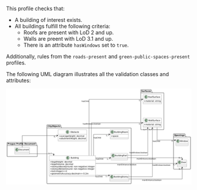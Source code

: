 This profile checks that:

* A building of interest exists.
* All buildings fulfill the following criteria:
  * Roofs are present with LoD 2 and up.
  * Walls are preent with LoD 3.1 and up.
  * There is an attribute `hasWindows` set to `true`.

Additionally, rules from the `roads-present` and `green-public-spaces-present` profiles. 

The following UML diagram illustrates all the validation classes and attributes:

![Prague UML diagram](assets/prague-uml.png)
